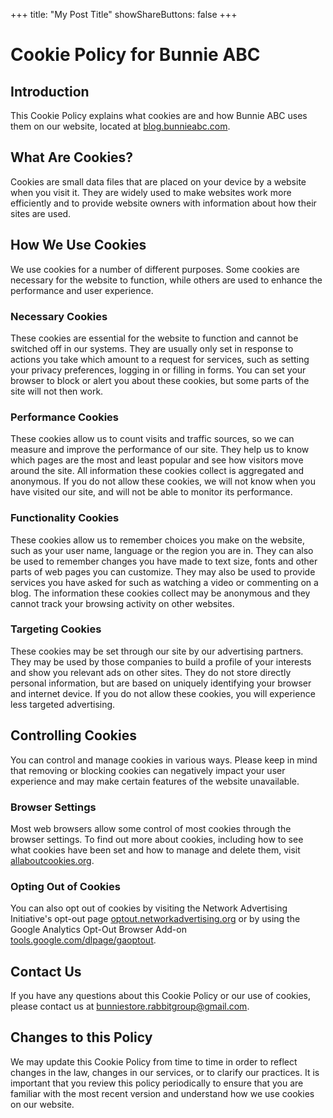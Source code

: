 
+++
title: "My Post Title"
showShareButtons: false
+++

Cookie Policy for Bunnie ABC
============================

Introduction
------------

This Cookie Policy explains what cookies are and how Bunnie ABC uses them on our website, located at [blog.bunnieabc.com](https://blog.bunnieabc.com/).

What Are Cookies?
-----------------

Cookies are small data files that are placed on your device by a website when you visit it. They are widely used to make websites work more efficiently and to provide website owners with information about how their sites are used.

How We Use Cookies
------------------

We use cookies for a number of different purposes. Some cookies are necessary for the website to function, while others are used to enhance the performance and user experience.

### Necessary Cookies

These cookies are essential for the website to function and cannot be switched off in our systems. They are usually only set in response to actions you take which amount to a request for services, such as setting your privacy preferences, logging in or filling in forms. You can set your browser to block or alert you about these cookies, but some parts of the site will not then work.

### Performance Cookies

These cookies allow us to count visits and traffic sources, so we can measure and improve the performance of our site. They help us to know which pages are the most and least popular and see how visitors move around the site. All information these cookies collect is aggregated and anonymous. If you do not allow these cookies, we will not know when you have visited our site, and will not be able to monitor its performance.

### Functionality Cookies

These cookies allow us to remember choices you make on the website, such as your user name, language or the region you are in. They can also be used to remember changes you have made to text size, fonts and other parts of web pages you can customize. They may also be used to provide services you have asked for such as watching a video or commenting on a blog. The information these cookies collect may be anonymous and they cannot track your browsing activity on other websites.

### Targeting Cookies

These cookies may be set through our site by our advertising partners. They may be used by those companies to build a profile of your interests and show you relevant ads on other sites. They do not store directly personal information, but are based on uniquely identifying your browser and internet device. If you do not allow these cookies, you will experience less targeted advertising.

Controlling Cookies
-------------------

You can control and manage cookies in various ways. Please keep in mind that removing or blocking cookies can negatively impact your user experience and may make certain features of the website unavailable.

### Browser Settings

Most web browsers allow some control of most cookies through the browser settings. To find out more about cookies, including how to see what cookies have been set and how to manage and delete them, visit [allaboutcookies.org](https://www.allaboutcookies.org/).

### Opting Out of Cookies

You can also opt out of cookies by visiting the Network Advertising Initiative's opt-out page [optout.networkadvertising.org](https://optout.networkadvertising.org/) or by using the Google Analytics Opt-Out Browser Add-on [tools.google.com/dlpage/gaoptout](https://tools.google.com/dlpage/gaoptout).

Contact Us
----------

If you have any questions about this Cookie Policy or our use of cookies, please contact us at <bunniestore.rabbitgroup@gmail.com>.

Changes to this Policy
----------------------

We may update this Cookie Policy from time to time in order to reflect changes in the law, changes in our services, or to clarify our practices. It is important that you review this policy periodically to ensure that you are familiar with the most recent version and understand how we use cookies on our website.